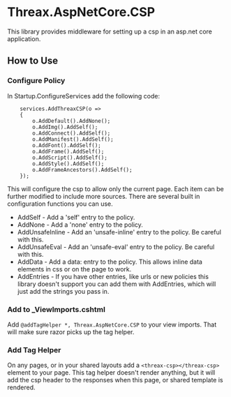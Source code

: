 # Threax.AspNetCore.CSP
This library provides middleware for setting up a csp in an asp.net core application.

## How to Use
### Configure Policy
In Startup.ConfigureServices add the following code:
```
    services.AddThreaxCSP(o =>
    {
        o.AddDefault().AddNone();
        o.AddImg().AddSelf();
        o.AddConnect().AddSelf();
        o.AddManifest().AddSelf();
        o.AddFont().AddSelf();
        o.AddFrame().AddSelf();
        o.AddScript().AddSelf();
        o.AddStyle().AddSelf();
        o.AddFrameAncestors().AddSelf();
    });
```
This will configure the csp to allow only the current page. Each item can be further modified to include more sources. There are several built in configuration functions you can use.
 * AddSelf - Add a 'self' entry to the policy.
 * AddNone - Add a 'none' entry to the policy.
 * AddUnsafeInline - Add an 'unsafe-inline' entry to the policy. Be careful with this.
 * AddUnsafeEval - Add an 'unsafe-eval' entry to the policy. Be careful with this.
 * AddData - Add a data: entry to the policy. This allows inline data elements in css or on the page to work.
 * AddEntries - If you have other entries, like urls or new policies this library doesn't support you can add them with AddEntries, which will just add the strings you pass in.

### Add to _ViewImports.cshtml
Add `@addTagHelper *, Threax.AspNetCore.CSP` to your view imports. That will make sure razor picks up the tag helper.

### Add Tag Helper
On any pages, or in your shared layouts add a `<threax-csp></threax-csp>` element to your page. This tag helper doesn't render anything, but it will add the csp header to the responses when this page, or shared template is rendered.